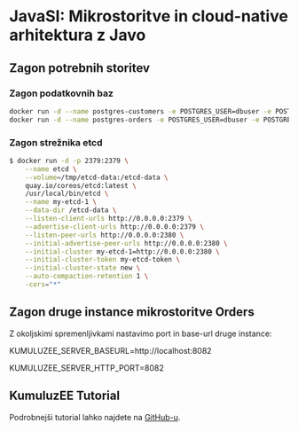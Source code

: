 # JavaSI: Mikrostoritve in cloud-native arhitektura z Javo

## Zagon potrebnih storitev

### Zagon podatkovnih baz

```bash
docker run -d --name postgres-customers -e POSTGRES_USER=dbuser -e POSTGRES_PASSWORD=postgres -e POSTGRES_DB=customer -p 5432:5432 postgres:latest
docker run -d --name postgres-orders -e POSTGRES_USER=dbuser -e POSTGRES_PASSWORD=postgres -e POSTGRES_DB=order -p 5433:5432 postgres:latest
```

### Zagon strežnika etcd

```bash
$ docker run -d -p 2379:2379 \
    --name etcd \
    --volume=/tmp/etcd-data:/etcd-data \
    quay.io/coreos/etcd:latest \
    /usr/local/bin/etcd \
    --name my-etcd-1 \
    --data-dir /etcd-data \
    --listen-client-urls http://0.0.0.0:2379 \
    --advertise-client-urls http://0.0.0.0:2379 \
    --listen-peer-urls http://0.0.0.0:2380 \
    --initial-advertise-peer-urls http://0.0.0.0:2380 \
    --initial-cluster my-etcd-1=http://0.0.0.0:2380 \
    --initial-cluster-token my-etcd-token \
    --initial-cluster-state new \
    --auto-compaction-retention 1 \
    -cors="*"
``` 

## Zagon druge instance mikrostoritve Orders

Z okoljskimi spremenljivkami nastavimo port in base-url druge instance:

KUMULUZEE_SERVER_BASEURL=http://localhost:8082

KUMULUZEE_SERVER_HTTP_PORT=8082

## KumuluzEE Tutorial

Podrobnejši tutorial lahko najdete na [GitHub-u](https://github.com/kumuluz/kumuluzee-samples/tree/master/tutorial-microservice-config-discovery-faulttolerance-logs-metrics-security).